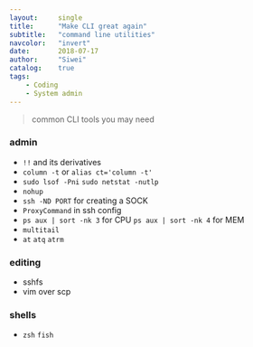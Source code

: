 ```yaml
---
layout:     single
title:      "Make CLI great again"
subtitle:   "command line utilities"
navcolor:   "invert"
date:       2018-07-17
author:     "Siwei"
catalog:    true
tags:
    - Coding
    - System admin
---
```



> common CLI tools you may need

### admin

+ `!!` and its derivatives
+ `column -t` or `alias ct='column -t'`
+ `sudo lsof -Pni` `sudo netstat -nutlp`
+ `nohup`
+ `ssh -ND PORT` for creating a SOCK
+ `ProxyCommand` in ssh config
+ `ps aux | sort -nk 3` for CPU `ps aux | sort -nk 4` for MEM
+ `multitail`
+ `at` `atq` `atrm`

### editing

+ sshfs
+ vim over scp

### shells

+ `zsh` `fish`